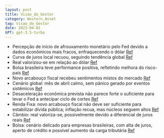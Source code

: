 ```yaml
---
layout: post
title: Visao_do_Gestor
category: Western_Asset
tag: Visao_do_Gestor
date: 2023-04-01
GPT: gpt-3.5-turbo
---
```


- Percepção de início de afrouxamento monetário pelo Fed devido a dados econômicos mais fracos, enfraquecendo o dólar
<a href="#" onclick="search_on_pdf('Visão do GestorNewsletter MensalSumário   Ganhou força a percepção de um in-ício de afrouxamento')">Ref</a>
- Curva de juros local recuou, seguindo tendência global
<a href="#" onclick="search_on_pdf('dólar.   A curva de juros local recuou mais uma vez, seguindo a tendência global.   O real també')">Ref</a>
- Real valorizou-se em relação ao dólar
<a href="#" onclick="search_on_pdf('continuou atuando para a desvalorização do dólar, mas a performance da moeda brasileira tem chamado')">Ref</a>
- Bolsa brasileira teve performance positiva, refletindo melhora do risco-país
<a href="#" onclick="search_on_pdf('BolsaA bolsa brasileira apresentou boa performance relativa no mês, subindo 3,5% em dólar e 1,9% e')">Ref</a>
- Novo arcabouço fiscal recebeu sentimentos mistos do mercado
<a href="#" onclick="search_on_pdf('as empresas.Fatos Que Marcaram Os Mercados No MêsRenda Fixa    Câmbio BolsaO novo arcabouço fis')">Ref</a>
- Cenário global: mês de abril calmo, sem pânico gerado por eventos sistêmicos
<a href="#" onclick="search_on_pdf('Cenário GlobalAbril foi um mês relativamente calmo no cenário global, depois de um mês de março dom')">Ref</a>
- Desaceleração econômica prevista não parece forte o suficiente para levar o Fed a antecipar ciclo de cortes
<a href="#" onclick="search_on_pdf('desaceleração não será tão forte a ponto de levar o Fed a antecipar um ciclo de cortes. A bolsa ame')">Ref</a>
- Renda Fixa: novo arcabouço fiscal não deve ser suficiente para estabilizar dívida pública; inflação recua, mas núcleos seguem altos
<a href="#" onclick="search_on_pdf('Cenário LocalRenda FixaNo mês em que finalmente temos um texto do novo arcabouço fiscal, o mercado')">Ref</a>
- Câmbio: real valoriza-se, possivelmente devido a diferencial de juros reais
<a href="#" onclick="search_on_pdf('continuou atuando para a desvalorização do dólar, mas a performance da moeda brasileira tem chamado')">Ref</a>
- Bolsa: cenário delicado para empresas brasileiras, com alta de juros, aperto de crédito e possível aumento da carga tributária
<a href="#" onclick="search_on_pdf('câmbio. No entanto, avaliamos que o cenário para as empresas brasileiras continua delicado, com as ')">Ref</a>
